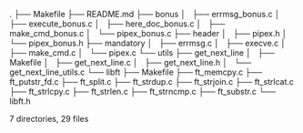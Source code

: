 .
├── Makefile
├── README.md
├── bonus
│   ├── errmsg_bonus.c
│   ├── execute_bonus.c
│   ├── here_doc_bonus.c
│   ├── make_cmd_bonus.c
│   └── pipex_bonus.c
├── header
│   ├── pipex.h
│   └── pipex_bonus.h
├── mandatory
│   ├── errmsg.c
│   ├── execve.c
│   ├── make_cmd.c
│   └── pipex.c
└── utils
    ├── get_next_line
    │   ├── Makefile
    │   ├── get_next_line.c
    │   ├── get_next_line.h
    │   └── get_next_line_utils.c
    └── libft
        ├── Makefile
        ├── ft_memcpy.c
        ├── ft_putstr_fd.c
        ├── ft_split.c
        ├── ft_strdup.c
        ├── ft_strjoin.c
        ├── ft_strlcat.c
        ├── ft_strlcpy.c
        ├── ft_strlen.c
        ├── ft_strncmp.c
        ├── ft_substr.c
        └── libft.h

7 directories, 29 files
